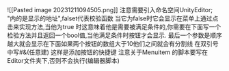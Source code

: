 ![[Pasted image 20231211094505.png]]
注意需要引入命名空间UnityEditor;
"内的是显示的地址",falset代表校验函数 当它为false时它会显示在菜单上通过点击来实现方法,当他为true 时这意味着他是需要被满足条件的,你需要在下面写一个检验方法并且返回一个bool值,当他满足条件时按钮才会显示.
最后一个参数是顺序越大就会显示在下面如果两个按钮的数组大于10他们之间就会有分割线 
在双引号中写#&(任意建) 这样是添加按钮的快捷键
注意关于Menuitem 的脚本要写在Editor文件夹下,否则不会执行(编辑器脚本)